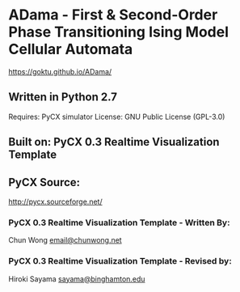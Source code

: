# ADama - First & Second-Order Phase Transitioning Ising Model Cellular Automata

https://goktu.github.io/ADama/

## Written in Python 2.7

Requires: PyCX simulator
License: GNU Public License (GPL-3.0)

## Built on: PyCX 0.3 Realtime Visualization Template

## PyCX Source:
http://pycx.sourceforge.net/
  
### PyCX 0.3 Realtime Visualization Template - Written By:
Chun Wong
email@chunwong.net

### PyCX 0.3 Realtime Visualization Template - Revised by:
Hiroki Sayama
sayama@binghamton.edu

